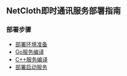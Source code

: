 ## NetCloth即时通讯服务部署指南

### 部署步骤

* [部署环境准备](./prepare-deploy-environment.md)
* [Go服务编译](./build-go-server.md)
* [C++服务编译](./build-cpp-server.md)
* [部署启动服务](./deploy.md)
